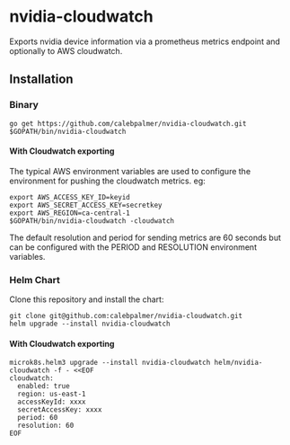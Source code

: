# nvidia-cloudwatch
Exports nvidia device information via a prometheus metrics endpoint and optionally to AWS cloudwatch.

## Installation

### Binary

	go get https://github.com/calebpalmer/nvidia-cloudwatch.git
	$GOPATH/bin/nvidia-cloudwatch

#### With Cloudwatch exporting
The typical AWS environment variables are used to configure the environment for pushing the cloudwatch metrics.  eg:

	export AWS_ACCESS_KEY_ID=keyid
	export AWS_SECRET_ACCESS_KEY=secretkey
	export AWS_REGION=ca-central-1
	$GOPATH/bin/nvidia-cloudwatch -cloudwatch

The default resolution and period for sending metrics are 60 seconds but can be configured with the PERIOD and RESOLUTION environment variables.

### Helm Chart
Clone this repository and install the chart:

	git clone git@github.com:calebpalmer/nvidia-cloudwatch.git
	helm upgrade --install nvidia-cloudwatch

#### With Cloudwatch exporting

	microk8s.helm3 upgrade --install nvidia-cloudwatch helm/nvidia-cloudwatch -f - <<EOF
	cloudwatch:
	  enabled: true
	  region: us-east-1
	  accessKeyId: xxxx
	  secretAccessKey: xxxx
	  period: 60
	  resolution: 60
	EOF
